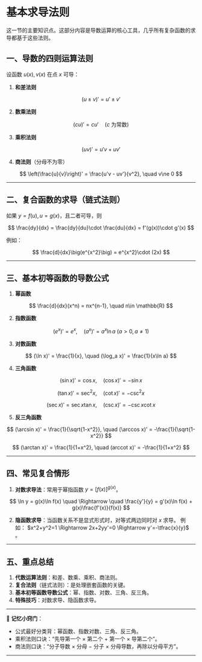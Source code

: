 # 基本求导法则
这一节的主要知识点。这部分内容是导数运算的核心工具，几乎所有复杂函数的求导都基于这些法则。


## 一、导数的四则运算法则

设函数 $u(x),v(x)$ 在点 $x$ 可导：

1. **和差法则**

$$
(u\pm v)' = u' \pm v'
$$

2. **数乘法则**

$$
(cu)' = cu' \quad (c \text{ 为常数})
$$

3. **乘积法则**

$$
(uv)' = u'v + uv'
$$

4. **商法则**（分母不为零）

$$
\left(\frac{u}{v}\right)' = \frac{u'v - uv'}{v^2}, \quad v\ne 0
$$

---

## 二、复合函数的求导（链式法则）

如果 $y=f(u), u=g(x)$，且二者可导，则

$$
\frac{dy}{dx} = \frac{dy}{du}\cdot \frac{du}{dx} = f'(g(x))\cdot g'(x)
$$

例如：

$$
\frac{d}{dx}\big(e^{x^2}\big) = e^{x^2}\cdot (2x)
$$

---

## 三、基本初等函数的导数公式

1. **幂函数**

$$
\frac{d}{dx}(x^n) = nx^{n-1}, \quad n\in \mathbb{R}
$$

2. **指数函数**

$$
(e^x)' = e^x, \quad (a^x)' = a^x \ln a \ (a>0, a\ne 1)
$$

3. **对数函数**

$$
(\ln x)' = \frac{1}{x}, \quad (\log_a x)' = \frac{1}{x\ln a}
$$

4. **三角函数**

$$
(\sin x)' = \cos x, \quad (\cos x)' = -\sin x
$$

$$
(\tan x)' = \sec^2 x, \quad (\cot x)' = -\csc^2 x
$$

$$
(\sec x)' = \sec x \tan x, \quad (\csc x)' = -\csc x \cot x
$$

5. **反三角函数**

$$
(\arcsin x)' = \frac{1}{\sqrt{1-x^2}}, \quad (\arccos x)' = -\frac{1}{\sqrt{1-x^2}}
$$

$$
(\arctan x)' = \frac{1}{1+x^2}, \quad (arccot x)' = -\frac{1}{1+x^2}
$$

---

## 四、常见复合情形

1. **对数求导法**：常用于幂指函数 $y=[f(x)]^{g(x)}$。

$$
\ln y = g(x)\ln f(x) \quad \Rightarrow \quad \frac{y'}{y} = g'(x)\ln f(x) + g(x)\frac{f'(x)}{f(x)}
$$

2. **隐函数求导**：当函数关系不是显式形式时，对等式两边同时对 $x$ 求导。
   例如： $x^2+y^2=1 \Rightarrow 2x+2yy'=0 \Rightarrow y'=-\tfrac{x}{y}$ 。

---

## 五、重点总结

1. **代数运算法则**：和差、数乘、乘积、商法则。
2. **复合法则**（链式法则）：是处理嵌套函数的关键。
3. **基本初等函数导数公式**：幂、指数、对数、三角、反三角。
4. **特殊技巧**：对数求导、隐函数求导。

---

📌 **记忆小窍门**：

* 公式最好分类背：幂函数、指数对数、三角、反三角。
* 乘积法则口诀：“先导第一个 × 第二个 + 第一个 × 导第二个”。
* 商法则口诀：“分子导数 × 分母 − 分子 × 分母导数，再除以分母平方”。

---



